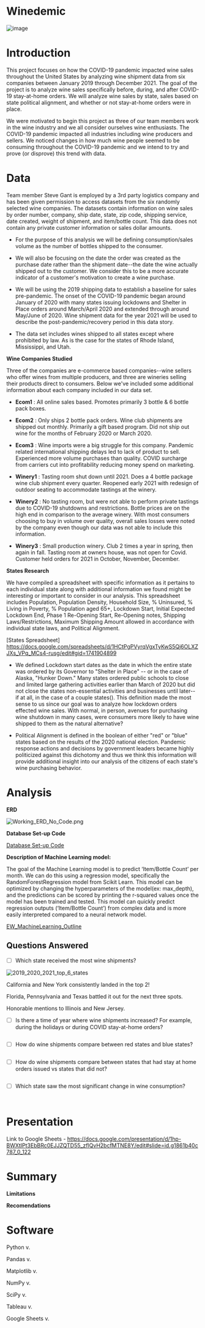# Winedemic

![image](https://user-images.githubusercontent.com/107363048/200133140-a924ad40-e17a-4a36-8d59-7ecb27e20cd2.png)

# Introduction

This project focuses on how the COVID-19 pandemic impacted wine sales throughout the United States by analyzing wine shipment data from six companies between January 2019 through December 2021. The goal of the project is to analyze wine sales specifically before, during, and after COVID-19 stay-at-home orders. We will analyze wine sales by state, sales based on state political alignment, and whether or not stay-at-home orders were in place.

We were motivated to begin this project as three of our team members work in the wine industry and we all consider ourselves wine enthusiasts. The COVID-19 pandemic impacted all industries including wine producers and sellers. We noticed changes in how much wine people seemed to be consuming throughout the COVID-19 pandemic and we intend to try and prove (or disprove) this trend with data.


# Data

Team member Steve Gant is employed by a 3rd party logistics company and has been given permission to access datasets from the six randomly selected wine companies. The datasets contain information on wine sales by order number, company, ship date, state, zip code, shipping service, date created, weight of shipment, and item/bottle count. This data does not contain any private customer information or sales dollar amounts.

- For the purpose of this analysis we will be defining consumption/sales volume as the number of bottles shipped to the consumer.

- We will also be focusing on the date the order was created as the purchase date rather than the shipment date--the date the wine actually shipped out to the customer. We consider this to be a more accurate indicator of a customer's motivation to create a wine purchase.

- We will be using the 2019 shipping data to establish a baseline for sales pre-pandemic. The onset of the COVID-19 pandemic began around January of 2020 with many states issuing lockdowns and Shelter in Place orders around March/April 2020 and extended through around May/June of 2020. Wine shipment data for the year 2021 will be used to describe the post-pandemic/recovery period in this data story.

- The data set includes wines shipped to all states except where prohibited by law. As is the case for the states of Rhode Island, Mississippi, and Utah.

**Wine Companies Studied**

Three of the companies are e-commerce based companies--wine sellers who offer wines from multiple producers, and three are wineries selling their products direct to consumers. Below we've included some additional information about each company included in our data set.

- **Ecom1** : All online sales based. Promotes primarily 3 bottle & 6 bottle pack boxes.

- **Ecom2** : Only ships 2 bottle pack orders. Wine club shipments are shipped out monthly. Primarily a gift based program. Did not ship out wine for the months of February 2020 or March 2020.

- **Ecom3** : Wine imports were a big struggle for this company. Pandemic related international shipping delays led to lack of product to sell.  Experienced more volume purchases than quality. COVID surcharge from carriers cut into profitability reducing money spend on marketing.

- **Winery1** : Tasting room shut down until 2021.  Does a 4 bottle package wine club shipment every quarter. Reopened early 2021 with redesign of outdoor seating to accommodate tastings at the winery.

- **Winery2** : No tasting room, but were not able to perform private tastings due to COVID-19 shutdowns and restrictions. Bottle prices are on the high end in comparison to the average winery. With most consumers choosing to buy in volume over quality, overall sales losses were noted by the company even though our data was not able to include this information.

- **Winery3** : Small production winery. Club 2 times a year in spring, then again in fall. Tasting room at owners house, was not open for Covid. Customer held orders for 2021 in October, November, December.

**States Research**

We have compiled a spreadsheet with specific information as it pertains to each individual state along with additional information we found might be interesting or important to consider in our analysis. This spreadsheet includes Population, Population Density, Household Size, % Uninsured, % Living in Poverty, % Population aged 65+, Lockdown Start, Initial Expected Lockdown End, Phase 1 Re-Opening Start, Re-Opening notes, Shipping Laws/Restrictions, Maximum Shipping Amount allowed in accordance with individual state laws, and Political Alignment.

[States Spreadsheet] https://docs.google.com/spreadsheets/d/1HCtPgPVyrqVgxTyKwS5Qj6OLXZJXs_VPq_MCs4-rusg/edit#gid=1741904899

- We defined Lockdown start dates as the date in which the entire state was ordered by its Governor to "Shelter in Place" -- or in the case of Alaska, "Hunker Down." Many states ordered public schools to close and limited large gathering activities earlier than March of 2020 but did not close the states non-essential activities and businesses until later-- if at all, in the case of a couple states(). This definition made the most sense to us since our goal was to analyze how lockdown orders effected wine sales. With normal, in person, avenues for purchasing wine shutdown in many cases, were consumers more likely to have wine shipped to them as the natural alternative?

- Political Alignment is defined in the boolean of either "red" or "blue" states based on the results of the 2020 national election. Pandemic response actions and decisions by government leaders became highly politicized against this dichotomy and thus we think this information will provide additional insight into our analysis of the citizens of each state's wine purchasing behavior.

# Analysis

**ERD**

![Working_ERD_No_Code.png](https://github.com/Sgant1/Final_Project/blob/8277ed984b9bb0ba5046f468a511b0789af6f3c2/SQL/Working_ERD_No_Code.png)

**Database Set-up Code**

[Database Set-up Code](https://github.com/Sgant1/Final_Project/blob/8277ed984b9bb0ba5046f468a511b0789af6f3c2/SQL/schema.sql)

**Description of Machine Learning model:**

The goal of the Machine Learning model is to predict ‘Item/Bottle Count’ per month. We can do this using a regression model, specifically the RandomForestRegression model from Scikit Learn. This model can be optimized by changing the hyperparameters of the model(ex: max_depth), and the predictions can be scored by printing the r-squared values once the model has been trained and tested. This model can quickly predict regression outputs (‘Item/Bottle Count’) from complex data and is more easily interpreted compared to a neural network model.

[EW_MachineLearning_Outline](https://github.com/Sgant1/Final_Project/tree/main/EW_MachineLearning_Outline)

## Questions Answered

- [ ]  Which state received the most wine shipments?

![2019_2020_2021_top_6_states](https://github.com/Sgant1/Final_Project/blob/17846cfc249953e0ffdc59c8a8736a8a71cfd974/images/2019_2020_2021_top_6_states.png)

California and New York consistently landed in the top 2!

Florida, Pennsylvania and Texas battled it out for the next three spots.

Honorable mentions to Illinois and New Jersey.

- [ ]  Is there a time of year where wine shipments increased? For example, during the holidays or during COVID stay-at-home orders?

![]()

- [ ]  How do wine shipments compare between red states and blue states?

![]()

- [ ]  How do wine shipments compare between states that had stay at home orders issued vs states that did not?

![]()

- [ ]  Which state saw the most significant change in wine consumption?

![]()

![]()

# Presentation

Link to Google Sheets - https://docs.google.com/presentation/d/1hp-BWXtIPt3EbBRc0EJJZQTD55_zflQvH2bcfMTNE8Y/edit#slide=id.g1861b40c787_0_122
 
 
# Summary

**Limitations**
 
 
**Recomendations**

 
# Software
 
Python v.

Pandas v.

Matplotlib v.

NumPy v.

SciPy v.

Tableau v.

Google Sheets v.
